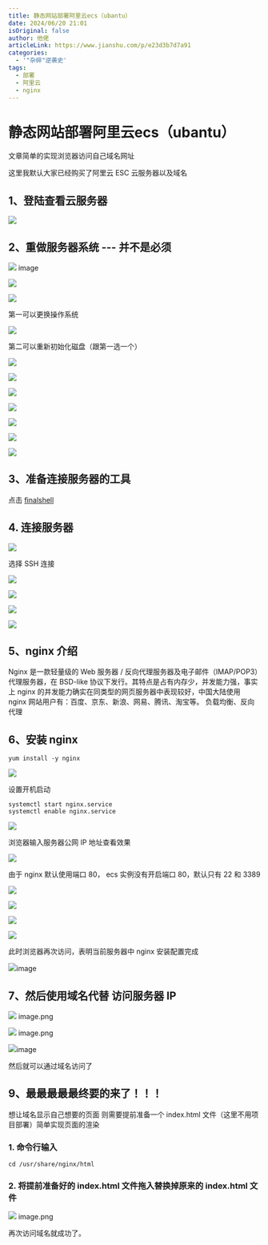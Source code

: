 ```yaml
---
title: 静态网站部署阿里云ecs（ubantu）
date: 2024/06/20 21:01
isOriginal: false
author: 他佬
articleLink: https://www.jianshu.com/p/e23d3b7d7a91
categories:
  - '"杂碎"逆袭史'
tags:
  - 部署
  - 阿里云
  - nginx
---
```

# 静态网站部署阿里云ecs（ubantu）

文章简单的实现浏览器访问自己域名网址

这里我默认大家已经购买了阿里云 ESC 云服务器以及域名

## 1、登陆查看云服务器

![](../../../../../public/img/2024/e14c99f58ab68f73e38aafee36d26c65_MD5.webp)

## 2、重做服务器系统 --- 并不是必须

![](../../../../../public/img/2024/89dec7c7662671f993f9be26488d0a67_MD5.webp) image

![](../../../../../public/img/2024/88d27bbab6a9349883ad1d5739f3e627_MD5.webp)

![](../../../../../public/img/2024/329108a209c420eb5d62b25673a92549_MD5.webp)

第一可以更换操作系统

![](../../../../../public/img/2024/3c27e70957fd7a0770a92612be1a29a5_MD5.webp)

第二可以重新初始化磁盘（跟第一选一个）

![](../../../../../public/img/2024/54458d1203538b47e079d4478d703a81_MD5.webp)

![](../../../../../public/img/2024/ed038b9756429efd323fedb04fea5d9b_MD5.webp)

![](../../../../../public/img/2024/4bb52a9cf23441ca9d0c11b283fa10c3_MD5.webp)

![](../../../../../public/img/2024/deed813d72931b2dc9cf6ce4793c792e_MD5.webp)

![](../../../../../public/img/2024/ea3f1933280dec6230097bf6ef8c9fc8_MD5.webp)

![](../../../../../public/img/2024/b394b17fe40c09e0f0894a786a0e6381_MD5.webp)

![](../../../../../public/img/2024/d08caec1d9df1aa2e58b649b4e8b58a0_MD5.webp)

## 3、准备连接服务器的工具

点击 [finalshell](https://links.jianshu.com/go?to=http%3A%2F%2Fmydown.yesky.com%2Fpcsoft%2F413551229.html)

## 4. 连接服务器

![](../../../../../public/img/2024/441660fd304b9fbe2219224cfc183edc_MD5.webp)

选择 SSH 连接

![](../../../../../public/img/2024/58994c38cb5ae1772ba46728b21dcaf2_MD5.webp)

![](../../../../../public/img/2024/38ca2b77fa64883090d276a07ed09ee1_MD5.webp)

![](../../../../../public/img/2024/901475c287f3d7ba4e59a0083b5e4252_MD5.webp)

![](../../../../../public/img/2024/2025c731fbd9ad120ba1cc67438b044d_MD5.webp)

## 5、nginx 介绍

Nginx 是一款轻量级的 Web 服务器 / 反向代理服务器及电子邮件（IMAP/POP3）代理服务器，在 BSD-like 协议下发行。其特点是占有内存少，并发能力强，事实上 nginx 的并发能力确实在同类型的网页服务器中表现较好，中国大陆使用 nginx 网站用户有：百度、京东、新浪、网易、腾讯、淘宝等。
负载均衡、反向代理

## 6、安装 nginx

```
yum install -y nginx
```

![](../../../../../public/img/2024/ebbf75475c650b9e5e4400110efa6b6b_MD5.webp)

设置开机启动

```
systemctl start nginx.service
systemctl enable nginx.service
```

![](../../../../../public/img/2024/ac9217a36d318db24c84ba386cd5d6f2_MD5.webp)

浏览器输入服务器公网 IP 地址查看效果

![](../../../../../public/img/2024/6f2f29fc796713898f9a53b2c9799cef_MD5.webp)

由于 nginx 默认使用端口 80， ecs 实例没有开启端口 80，默认只有 22 和 3389

![](../../../../../public/img/2024/3842f6796a53859614e0476cce0a492a_MD5.webp)

![](../../../../../public/img/2024/7bf5f96f9fc69f3df9a576e5a994f892_MD5.webp)

![](../../../../../public/img/2024/aa78f6ad7915eef8a86698017a961dbf_MD5.webp)

![](../../../../../public/img/2024/62147a03ce34408f71ab22c095fa8391_MD5.webp)

此时浏览器再次访问，表明当前服务器中 nginx 安装配置完成

![](../../../../../public/img/2024/ab7a8a0742fe29acdcfa9ad27cd3bfe0_MD5.webp)image


## 7、然后使用域名代替 访问服务器 IP

![](../../../../../public/img/2024/80c252f5df91130bb08eaccfb44deb1b_MD5.webp) image.png

![](../../../../../public/img/2024/9038cdfc919b8f4af0a15b261c447624_MD5.webp) image.png

![](../../../../../public/img/2024/bf009ca42ccab4a5b5c68cb19ee62962_MD5.webp)image

然后就可以通过域名访问了

## 9、最最最最最终要的来了！！！

想让域名显示自己想要的页面 则需要提前准备一个 index.html 文件（这里不用项目部署）简单实现页面的渲染

### 1. 命令行输入

```
cd /usr/share/nginx/html
```

### 2. 将提前准备好的 index.html 文件拖入替换掉原来的 index.html 文件

![](../../../../../public/img/2024/018e6dfed0bb11974b8fde7017c521cd_MD5.webp) image.png

再次访问域名就成功了。
